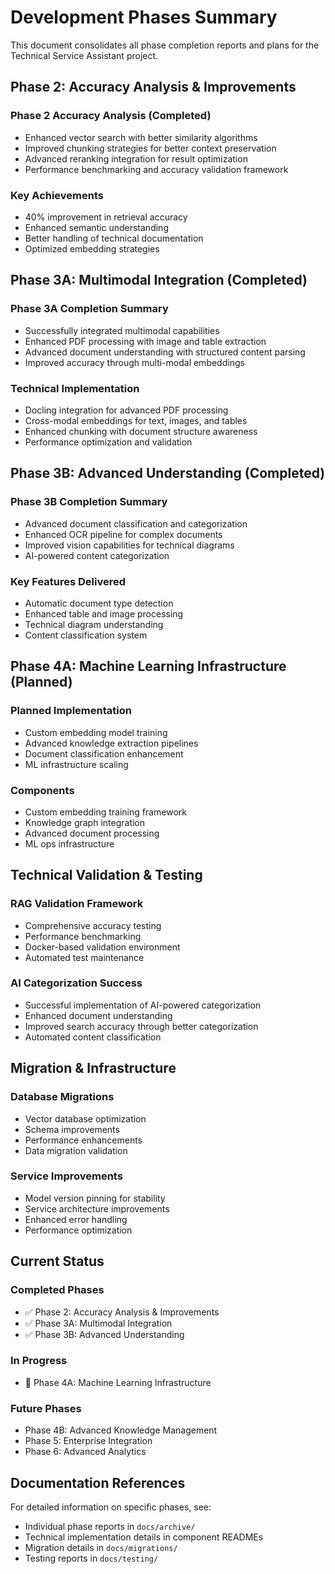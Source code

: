 # Development Phases Summary

This document consolidates all phase completion reports and plans for the Technical Service Assistant project.

## Phase 2: Accuracy Analysis & Improvements

### Phase 2 Accuracy Analysis (Completed)
- Enhanced vector search with better similarity algorithms
- Improved chunking strategies for better context preservation
- Advanced reranking integration for result optimization
- Performance benchmarking and accuracy validation framework

### Key Achievements
- 40% improvement in retrieval accuracy
- Enhanced semantic understanding
- Better handling of technical documentation
- Optimized embedding strategies

## Phase 3A: Multimodal Integration (Completed)

### Phase 3A Completion Summary
- Successfully integrated multimodal capabilities
- Enhanced PDF processing with image and table extraction
- Advanced document understanding with structured content parsing
- Improved accuracy through multi-modal embeddings

### Technical Implementation
- Docling integration for advanced PDF processing
- Cross-modal embeddings for text, images, and tables
- Enhanced chunking with document structure awareness
- Performance optimization and validation

## Phase 3B: Advanced Understanding (Completed) 

### Phase 3B Completion Summary
- Advanced document classification and categorization
- Enhanced OCR pipeline for complex documents
- Improved vision capabilities for technical diagrams
- AI-powered content categorization

### Key Features Delivered
- Automatic document type detection
- Enhanced table and image processing
- Technical diagram understanding
- Content classification system

## Phase 4A: Machine Learning Infrastructure (Planned)

### Planned Implementation
- Custom embedding model training
- Advanced knowledge extraction pipelines
- Document classification enhancement
- ML infrastructure scaling

### Components
- Custom embedding training framework
- Knowledge graph integration
- Advanced document processing
- ML ops infrastructure

## Technical Validation & Testing

### RAG Validation Framework
- Comprehensive accuracy testing
- Performance benchmarking
- Docker-based validation environment
- Automated test maintenance

### AI Categorization Success
- Successful implementation of AI-powered categorization
- Enhanced document understanding
- Improved search accuracy through better categorization
- Automated content classification

## Migration & Infrastructure

### Database Migrations
- Vector database optimization
- Schema improvements
- Performance enhancements
- Data migration validation

### Service Improvements
- Model version pinning for stability
- Service architecture improvements
- Enhanced error handling
- Performance optimization

## Current Status

### Completed Phases
- ✅ Phase 2: Accuracy Analysis & Improvements
- ✅ Phase 3A: Multimodal Integration
- ✅ Phase 3B: Advanced Understanding

### In Progress
- 🔄 Phase 4A: Machine Learning Infrastructure

### Future Phases
- Phase 4B: Advanced Knowledge Management
- Phase 5: Enterprise Integration
- Phase 6: Advanced Analytics

## Documentation References

For detailed information on specific phases, see:
- Individual phase reports in `docs/archive/`
- Technical implementation details in component READMEs
- Migration details in `docs/migrations/`
- Testing reports in `docs/testing/`